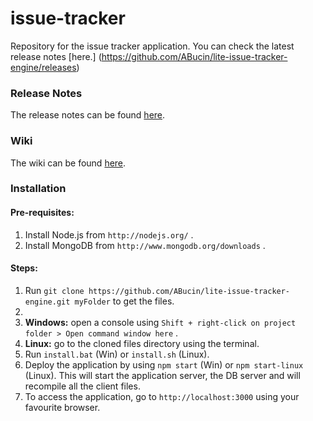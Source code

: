 issue-tracker
=============

Repository for the issue tracker application. You can check the latest release notes [here.] (https://github.com/ABucin/lite-issue-tracker-engine/releases)

### Release Notes

The release notes can be found [here](https://github.com/ABucin/lite-issue-tracker-engine/wiki/Release-Notes).

### Wiki

The wiki can be found [here](https://github.com/ABucin/lite-issue-tracker-engine/wiki).

### Installation

#### Pre-requisites:

1. Install Node.js from `http://nodejs.org/` .
2. Install MongoDB from `http://www.mongodb.org/downloads` .

#### Steps:

1. Run `git clone https://github.com/ABucin/lite-issue-tracker-engine.git myFolder` to get the files.
2. 
  1. **Windows:** open a console using `Shift + right-click on project folder > Open command window here` .
  2. **Linux:** go to the cloned files directory using the terminal.
4. Run `install.bat` (Win) or `install.sh` (Linux).
5. Deploy the application by using `npm start` (Win) or `npm start-linux` (Linux). This will start the application server, the DB server and will recompile all the client files.
8. To access the application, go to `http://localhost:3000` using your favourite browser.
